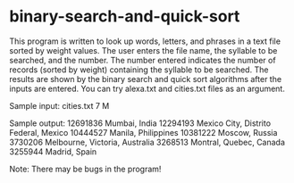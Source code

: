 # binary-search-and-quick-sort

This program is written to look up words, letters, and phrases in a text file sorted by weight values. The user enters the file name, the syllable to be searched, and the number. The number entered indicates the number of records (sorted by weight) containing the syllable to be searched. The results are shown by the binary search and quick sort algorithms after the inputs are entered. You can try alexa.txt and cities.txt files as an argument.

Sample input:
cities.txt 7 M

Sample output:
12691836 Mumbai, India
12294193 Mexico City, Distrito Federal, Mexico
10444527 Manila, Philippines
10381222 Moscow, Russia
3730206 Melbourne, Victoria, Australia
3268513 Montral, Quebec, Canada
3255944 Madrid, Spain


Note: There may be bugs in the program!
